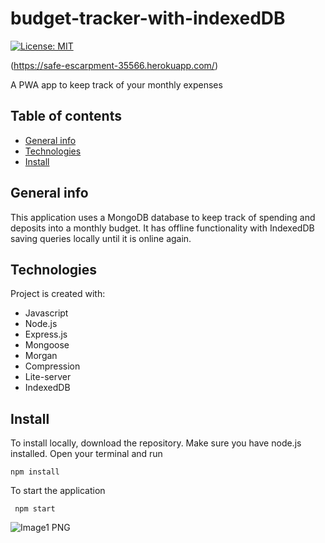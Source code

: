 # budget-tracker-with-indexedDB
[![License: MIT](https://img.shields.io/badge/License-MIT-yellow.svg)](https://opensource.org/licenses/MIT)

(https://safe-escarpment-35566.herokuapp.com/)

A PWA app to keep track of your monthly expenses
## Table of contents
* [General info](#general-info)
* [Technologies](#technologies)
* [Install](#install)

## General info
This application uses a MongoDB database to keep track of spending and deposits into a monthly budget. It has offline functionality with IndexedDB saving queries locally until it is online again. 
	
## Technologies
Project is created with:
* Javascript
* Node.js 
* Express.js
* Mongoose
* Morgan 
* Compression
* Lite-server
* IndexedDB

## Install
To install locally, download the repository. Make sure you have node.js installed. Open your terminal and run

``` npm install ``` 

To start the application

``` npm start``` 

![Image1 PNG](./public/images/image1.png)
